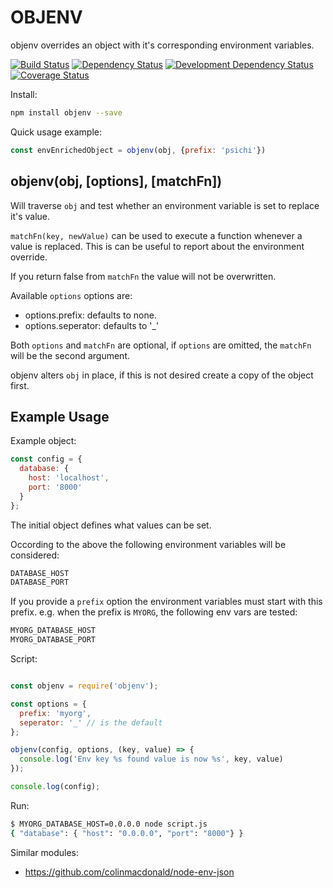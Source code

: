OBJENV
======

objenv overrides an object with it's corresponding environment variables.

[![Build Status](https://travis-ci.org/rhalff/objenv.svg?branch=master)](https://travis-ci.org/rhalff/objenv/)
[![Dependency Status](https://david-dm.org/rhalff/objenv.png?theme=shields.io)](https://david-dm.org/rhalff/objenv)
[![Development Dependency Status](https://david-dm.org/rhalff/objenv/dev-status.png?theme=shields.io)](https://david-dm.org/rhalff/objenv#info=devDependencies)
[![Coverage Status](https://coveralls.io/repos/rhalff/objenv/badge.svg?branch=master&service=github)](https://coveralls.io/github/rhalff/objenv?branch=master)

Install:

```bash
npm install objenv --save
```

Quick usage example:
```javascript
const envEnrichedObject = objenv(obj, {prefix: 'psichi'})
```

## objenv(obj, [options], [matchFn])

Will traverse `obj` and test whether an environment variable is set to replace it's value.

`matchFn(key, newValue)` can be used to execute a function whenever a value is replaced.
This is can be useful to report about the environment override.

If you return false from `matchFn` the value will not be overwritten.

Available `options` options are:
- options.prefix: defaults to none.
- options.seperator: defaults to '_'

Both `options` and `matchFn` are optional, if `options` are omitted,
the `matchFn` will be the second argument.

objenv alters `obj` in place, if this is not desired create a copy of the object first.

## Example Usage

Example object:
```javascript
const config = {
  database: {
    host: 'localhost',
    port: '8000'
  }
};
```

The initial object defines what values can be set.

Occording to the above the following environment variables will be considered:

```bash
DATABASE_HOST
DATABASE_PORT
```

If you provide a `prefix` option the environment variables must start with this
prefix. e.g. when the prefix is `MYORG`, the following env vars are tested:

```bash
MYORG_DATABASE_HOST
MYORG_DATABASE_PORT
```

Script:
```javascript

const objenv = require('objenv');

const options = {
  prefix: 'myorg',
  seperator: '_' // is the default
};

objenv(config, options, (key, value) => {
  console.log('Env key %s found value is now %s', key, value)
});

console.log(config);
```

Run:
```bash
$ MYORG_DATABASE_HOST=0.0.0.0 node script.js
{ "database": { "host": "0.0.0.0", "port": "8000"} }
```

Similar modules:

 - https://github.com/colinmacdonald/node-env-json